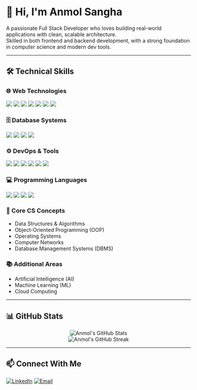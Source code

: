 # 👋 Hi, I'm Anmol Sangha

A passionate Full Stack Developer who loves building real-world applications with clean, scalable architecture.  
Skilled in both frontend and backend development, with a strong foundation in computer science and modern dev tools.

---

## 🛠️ Technical Skills

### 🌐 Web Technologies
<p>
  <img src="https://img.shields.io/badge/HTML5-E34F26?style=flat-square&logo=html5&logoColor=white"/>
  <img src="https://img.shields.io/badge/CSS3-1572B6?style=flat-square&logo=css3&logoColor=white"/>
  <img src="https://img.shields.io/badge/React-61DAFB?style=flat-square&logo=react&logoColor=black"/>
  <img src="https://img.shields.io/badge/Next.js-000000?style=flat-square&logo=next.js&logoColor=white"/>
  <img src="https://img.shields.io/badge/Node.js-339933?style=flat-square&logo=node.js&logoColor=white"/>
  <img src="https://img.shields.io/badge/Django-092E20?style=flat-square&logo=django&logoColor=white"/>
  <img src="https://img.shields.io/badge/RESTful-APIs-005571?style=flat-square"/>
</p>

### 🗄️ Database Systems
<p>
  <img src="https://img.shields.io/badge/MongoDB-47A248?style=flat-square&logo=mongodb&logoColor=white"/>
  <img src="https://img.shields.io/badge/Mongoose-880000?style=flat-square&logo=mongoose&logoColor=white"/>
  <img src="https://img.shields.io/badge/MySQL-4479A1?style=flat-square&logo=mysql&logoColor=white"/>
  <img src="https://img.shields.io/badge/PostgreSQL-336791?style=flat-square&logo=postgresql&logoColor=white"/>
</p>

### ⚙️ DevOps & Tools
<p>
  <img src="https://img.shields.io/badge/Git-F05032?style=flat-square&logo=git&logoColor=white"/>
  <img src="https://img.shields.io/badge/GitHub-181717?style=flat-square&logo=github&logoColor=white"/>
  <img src="https://img.shields.io/badge/GitLab-FC6D26?style=flat-square&logo=gitlab&logoColor=white"/>
  <img src="https://img.shields.io/badge/VS Code-007ACC?style=flat-square&logo=visual-studio-code&logoColor=white"/>
  <img src="https://img.shields.io/badge/Postman-FF6C37?style=flat-square&logo=postman&logoColor=white"/>
  <img src="https://img.shields.io/badge/AWS-232F3E?style=flat-square&logo=amazon-aws&logoColor=white"/>
</p>

### 💻 Programming Languages
<p>
  <img src="https://img.shields.io/badge/C++-00599C?style=flat-square&logo=c%2B%2B&logoColor=white"/>
  <img src="https://img.shields.io/badge/Python-3776AB?style=flat-square&logo=python&logoColor=white"/>
  <img src="https://img.shields.io/badge/JavaScript-F7DF1E?style=flat-square&logo=javascript&logoColor=black"/>
  <img src="https://img.shields.io/badge/TypeScript-3178C6?style=flat-square&logo=typescript&logoColor=white"/>
</p>

### 🧠 Core CS Concepts
- Data Structures & Algorithms
- Object-Oriented Programming (OOP)
- Operating Systems
- Computer Networks
- Database Management Systems (DBMS)

### 📚 Additional Areas
- Artificial Intelligence (AI)
- Machine Learning (ML)
- Cloud Computing

---

## 📊 GitHub Stats

<p align="center">
  <img src="https://github-readme-stats.vercel.app/api?username=anmolsangha&show_icons=true&theme=default" alt="Anmol's GitHub Stats"/>
  <br/>
  <img src="https://github-readme-streak-stats.herokuapp.com/?user=anmolsangha&theme=default" alt="Anmol's GitHub Streak"/>
</p>

---

## 📫 Connect With Me

[![LinkedIn](https://img.shields.io/badge/-LinkedIn-blue?style=flat-square&logo=linkedin)](https://linkedin.com/in/anmol-sangha)
[![Email](https://img.shields.io/badge/-Email-red?style=flat-square&logo=gmail&logoColor=white)](mailto:anmolsangha.dev@gmail.com)
